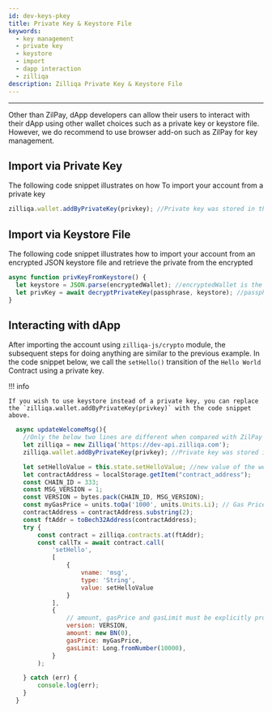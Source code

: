 ```yaml
---
id: dev-keys-pkey
title: Private Key & Keystore File
keywords:
  - key management
  - private key
  - keystore
  - import
  - dapp interaction
  - zilliqa
description: Zilliqa Private Key & Keystore File
---
```


---

Other than ZilPay, dApp developers can allow their users to interact with their dApp using other wallet choices such as a private key or keystore file.
However, we do recommend to use browser add-on such as ZilPay for key management.

## Import via Private Key

The following code snippet illustrates on how To import your account from a private key

```javascript
zilliqa.wallet.addByPrivateKey(privkey); //Private key was stored in the privKey variable
```

## Import via Keystore File

The following code snippet illustrates how to import your account from an encrypted JSON keystore file and retrieve the private from the encrypted

```javascript
async function privKeyFromKeystore() {
  let keystore = JSON.parse(encryptedWallet); //encryptedWallet is the encrypted keystore file
  let privKey = await decryptPrivateKey(passphrase, keystore); //passphrase variable has the passphrase of the encrypted wallet
}
```

## Interacting with dApp

After importing the account using `zilliqa-js/crypto` module, the subsequent steps for doing anything are similar to the previous example.
In the code snippet below, we call the `setHello()` transition of the `Hello World` Contract using a private key.

!!! info

    If you wish to use keystore instead of a private key, you can replace the `zilliqa.wallet.addByPrivateKey(privkey)` with the code snippet above.

```javascript
  async updateWelcomeMsg(){
    //Only the below two lines are different when compared with ZilPay login.
    let zilliqa = new Zilliqa('https://dev-api.zilliqa.com');
    zilliqa.wallet.addByPrivateKey(privkey); //Private key was stored in the privKey variable

    let setHelloValue = this.state.setHelloValue; //new value of the welcome msg
    let contractAddress = localStorage.getItem("contract_address");
    const CHAIN_ID = 333;
    const MSG_VERSION = 1;
    const VERSION = bytes.pack(CHAIN_ID, MSG_VERSION);
    const myGasPrice = units.toQa('1000', units.Units.Li); // Gas Price that will be used by all transactions
    contractAddress = contractAddress.substring(2);
    const ftAddr = toBech32Address(contractAddress);
    try {
        const contract = zilliqa.contracts.at(ftAddr);
        const callTx = await contract.call(
            'setHello',
            [
                {
                    vname: 'msg',
                    type: 'String',
                    value: setHelloValue
                }
            ],
            {
                // amount, gasPrice and gasLimit must be explicitly provided
                version: VERSION,
                amount: new BN(0),
                gasPrice: myGasPrice,
                gasLimit: Long.fromNumber(10000),
            }
        );

    } catch (err) {
        console.log(err);
    }
  }
```
